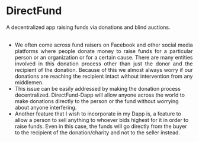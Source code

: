# DirectFund
A decentralized app raising funds via donations and blind auctions.
<br><br>

<ul>
<li style="text-align:justify">We often come across fund raisers on Facebook and other social media
platforms where people donate money to raise funds for a particular person
or an organization or for a certain cause. There are many entities involved in
this donation process other than just the donor and the recipient of the
donation. Because of this we almost always worry if our donations are
reaching the recipient intact without intervention from any middlemen.</li>
<li>This issue can be easily addressed by making the donation process
decentralized. DirectFund-Dapp will allow anyone across the world to make
donations directly to the person or the fund without worrying about anyone
interfering.</li>
<li>Another feature that I wish to incorporate in my Dapp is, a feature to allow a
person to sell anything to whoever bids highest for it in order to raise funds.
Even in this case, the funds will go directly from the buyer to the recipient of
the donation/charity and not to the seller instead.</li>
</ul>
